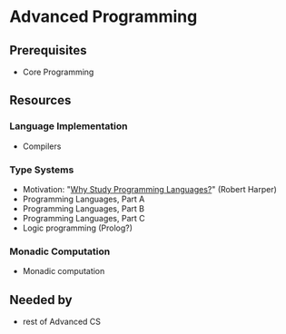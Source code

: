 # Advanced Programming

## Prerequisites
- Core Programming

## Resources

### Language Implementation
- Compilers

### Type Systems
- Motivation: "[Why Study Programming Languages?](https://www.cs.cmu.edu/~rwh/courses/ppl/phil.html)" (Robert Harper)
- Programming Languages, Part A
- Programming Languages, Part B
- Programming Languages, Part C
- Logic programming (Prolog?)

### Monadic Computation
- Monadic computation

## Needed by
- rest of Advanced CS